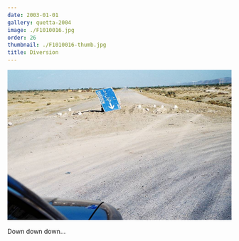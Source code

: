 ```yaml
---
date: 2003-01-01
gallery: quetta-2004
image: ./F1010016.jpg
order: 26
thumbnail: ./F1010016-thumb.jpg
title: Diversion
---
```


![Diversion](./F1010016.jpg)

Down down down...